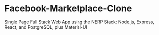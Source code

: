 # Facebook-Marketplace-Clone

Single Page Full Stack Web App using the NERP Stack: Node.js, Express, React, and PostgreSQL, plus 
Material-UI
